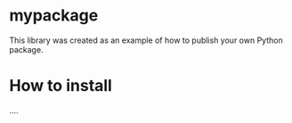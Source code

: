 # mypackage
This library was created as an example of how to publish your own Python package. 

# How to install
.... 